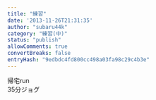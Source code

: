 ```yaml
---
title: "練習"
date: '2013-11-26T21:31:35'
author: "subaru44k"
category: "練習(中)"
status: "publish"
allowComments: true
convertBreaks: false
entryHash: "9edbdc4fd800cc498a03fa98c29c4b3e"
---
```

帰宅run<br>
35分ジョグ
